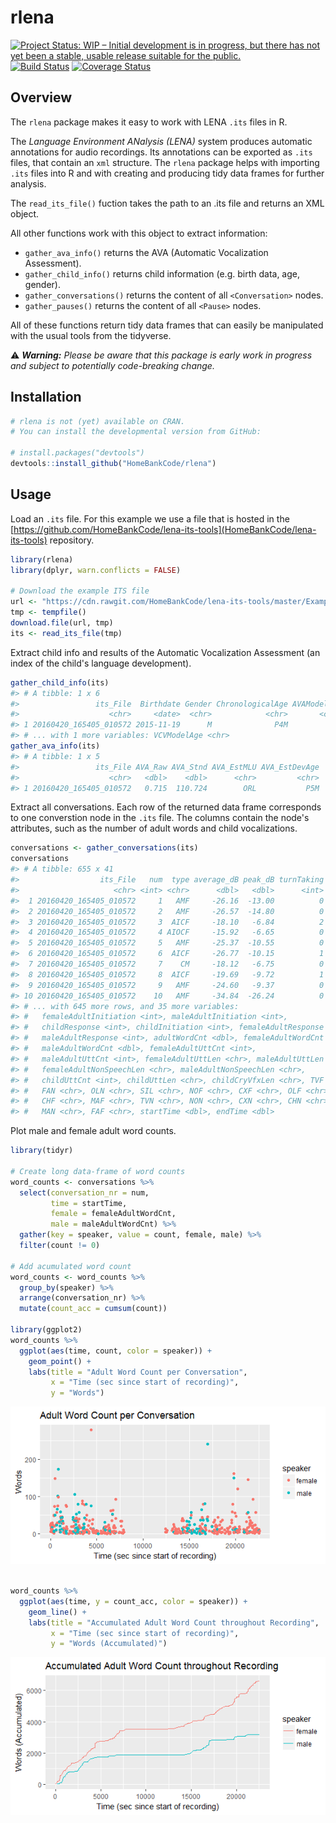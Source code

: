 
<!-- README.md is generated from README.Rmd. Please edit that file -->
rlena
=====

[![Project Status: WIP – Initial development is in progress, but there has not yet been a stable, usable release suitable for the public.](http://www.repostatus.org/badges/latest/wip.svg)](http://www.repostatus.org/#wip) [![Build Status](https://travis-ci.org/Teebusch/rlena.svg?branch=master)](https://travis-ci.org/Teebusch/rlena) [![Coverage Status](https://coveralls.io/repos/github/Teebusch/rlena/badge.svg?branch=master)](https://coveralls.io/github/Teebusch/rlena?branch=master)

Overview
--------

The `rlena` package makes it easy to work with LENA `.its` files in R.

The *Language Environment ANalysis (LENA)* system produces automatic annotations for audio recordings. Its annotations can be exported as `.its` files, that contain an `xml` structure. The `rlena` package helps with importing `.its` files into R and with creating and producing tidy data frames for further analysis.

The `read_its_file()` fuction takes the path to an .its file and returns an XML object.

All other functions work with this object to extract information:

-   `gather_ava_info()` returns the AVA (Automatic Vocalization Assessment).
-   `gather_child_info()` returns child information (e.g. birth data, age, gender).
-   `gather_conversations()` returns the content of all `<Conversation>` nodes.
-   `gather_pauses()` returns the content of all `<Pause>` nodes.

All of these functions return tidy data frames that can easily be manipulated with the usual tools from the tidyverse.

:warning: ***Warning:** Please be aware that this package is early work in progress and subject to potentially code-breaking change.*

Installation
------------

``` r
# rlena is not (yet) available on CRAN. 
# You can install the developmental version from GitHub:

# install.packages("devtools")
devtools::install_github("HomeBankCode/rlena")
```

Usage
-----

Load an `.its` file. For this example we use a file that is hosted in the [https://github.com/HomeBankCode/lena-its-tools](HomeBankCode/lena-its-tools) repository.

``` r
library(rlena)
library(dplyr, warn.conflicts = FALSE)

# Download the example ITS file
url <- "https://cdn.rawgit.com/HomeBankCode/lena-its-tools/master/Example/e20160420_165405_010572.its"
tmp <- tempfile()
download.file(url, tmp)
its <- read_its_file(tmp)
```

Extract child info and results of the Automatic Vocalization Assessment (an index of the child's language development).

``` r
gather_child_info(its)
#> # A tibble: 1 x 6
#>                 its_File  Birthdate Gender ChronologicalAge AVAModelAge
#>                    <chr>     <date>  <chr>            <chr>       <chr>
#> 1 20160420_165405_010572 2015-11-19      M              P4M         P4M
#> # ... with 1 more variables: VCVModelAge <chr>
gather_ava_info(its)
#> # A tibble: 1 x 5
#>                 its_File AVA_Raw AVA_Stnd AVA_EstMLU AVA_EstDevAge
#>                    <chr>   <dbl>    <dbl>      <chr>         <chr>
#> 1 20160420_165405_010572   0.715  110.724        ORL           P5M
```

Extract all conversations. Each row of the returned data frame corresponds to one converstion node in the `.its` file. The columns contain the node's attributes, such as the number of adult words and child vocalizations.

``` r
conversations <- gather_conversations(its)
conversations
#> # A tibble: 655 x 41
#>                  its_File   num  type average_dB peak_dB turnTaking
#>                     <chr> <int> <chr>      <dbl>   <dbl>      <int>
#>  1 20160420_165405_010572     1   AMF     -26.16  -13.00          0
#>  2 20160420_165405_010572     2   AMF     -26.57  -14.80          0
#>  3 20160420_165405_010572     3  AICF     -18.10   -6.84          2
#>  4 20160420_165405_010572     4 AIOCF     -15.92   -6.65          0
#>  5 20160420_165405_010572     5   AMF     -25.37  -10.55          0
#>  6 20160420_165405_010572     6  AICF     -26.77  -10.15          1
#>  7 20160420_165405_010572     7    CM     -18.12   -6.75          0
#>  8 20160420_165405_010572     8  AICF     -19.69   -9.72          1
#>  9 20160420_165405_010572     9   AMF     -24.60   -9.37          0
#> 10 20160420_165405_010572    10   AMF     -34.84  -26.24          0
#> # ... with 645 more rows, and 35 more variables:
#> #   femaleAdultInitiation <int>, maleAdultInitiation <int>,
#> #   childResponse <int>, childInitiation <int>, femaleAdultResponse <int>,
#> #   maleAdultResponse <int>, adultWordCnt <dbl>, femaleAdultWordCnt <dbl>,
#> #   maleAdultWordCnt <dbl>, femaleAdultUttCnt <int>,
#> #   maleAdultUttCnt <int>, femaleAdultUttLen <chr>, maleAdultUttLen <chr>,
#> #   femaleAdultNonSpeechLen <chr>, maleAdultNonSpeechLen <chr>,
#> #   childUttCnt <int>, childUttLen <chr>, childCryVfxLen <chr>, TVF <chr>,
#> #   FAN <chr>, OLN <chr>, SIL <chr>, NOF <chr>, CXF <chr>, OLF <chr>,
#> #   CHF <chr>, MAF <chr>, TVN <chr>, NON <chr>, CXN <chr>, CHN <chr>,
#> #   MAN <chr>, FAF <chr>, startTime <dbl>, endTime <dbl>
```

Plot male and female adult word counts.

``` r
library(tidyr)

# Create long data-frame of word counts
word_counts <- conversations %>% 
  select(conversation_nr = num,
         time = startTime,
         female = femaleAdultWordCnt, 
         male = maleAdultWordCnt) %>% 
  gather(key = speaker, value = count, female, male) %>% 
  filter(count != 0)

# Add acumulated word count
word_counts <- word_counts %>%
  group_by(speaker) %>% 
  arrange(conversation_nr) %>%
  mutate(count_acc = cumsum(count))

library(ggplot2)
word_counts %>%
  ggplot(aes(time, count, color = speaker)) + 
    geom_point() + 
    labs(title = "Adult Word Count per Conversation",
         x = "Time (sec since start of recording)",
         y = "Words")
```

![](man/figures/README-conversation-demo-1.png)

``` r

word_counts %>%
  ggplot(aes(time, y = count_acc, color = speaker)) + 
    geom_line() + 
    labs(title = "Accumulated Adult Word Count throughout Recording",
         x = "Time (sec since start of recording)",
         y = "Words (Accumulated)")
```

![](man/figures/README-conversation-demo-2.png)
